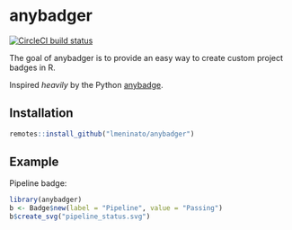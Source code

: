 
# anybadger

<!-- badges: start -->
[![CircleCI build status](https://circleci.com/gh/lmeninato/anybadger.svg?style=svg)](https://circleci.com/gh/lmeninato/anybadger)
<!-- badges: end -->

The goal of anybadger is to provide an easy way to create custom project badges in R.

Inspired *heavily* by the Python [anybadge](https://github.com/jongracecox/anybadge/).

## Installation

``` r
remotes::install_github("lmeninato/anybadger")
```

## Example

Pipeline badge:

``` r
library(anybadger)
b <- Badge$new(label = "Pipeline", value = "Passing")
b$create_svg("pipeline_status.svg")
```
